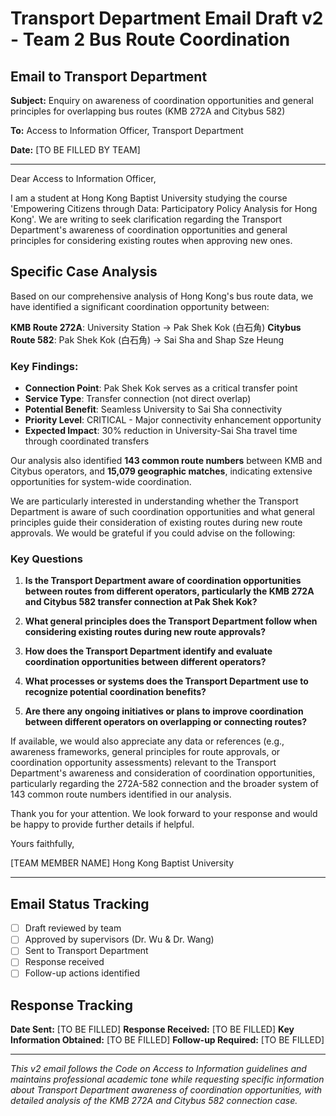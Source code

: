 # Transport Department Email Draft v2 - Team 2 Bus Route Coordination

## Email to Transport Department

**Subject:** Enquiry on awareness of coordination opportunities and general principles for overlapping bus routes (KMB 272A and Citybus 582)

**To:** Access to Information Officer, Transport Department

**Date:** [TO BE FILLED BY TEAM]

---

Dear Access to Information Officer,

I am a student at Hong Kong Baptist University studying the course 'Empowering Citizens through Data: Participatory Policy Analysis for Hong Kong'. We are writing to seek clarification regarding the Transport Department's awareness of coordination opportunities and general principles for considering existing routes when approving new ones.

## Specific Case Analysis

Based on our comprehensive analysis of Hong Kong's bus route data, we have identified a significant coordination opportunity between:

**KMB Route 272A**: University Station → Pak Shek Kok (白石角)
**Citybus Route 582**: Pak Shek Kok (白石角) → Sai Sha and Shap Sze Heung

### Key Findings:
- **Connection Point**: Pak Shek Kok serves as a critical transfer point
- **Service Type**: Transfer connection (not direct overlap)
- **Potential Benefit**: Seamless University to Sai Sha connectivity
- **Priority Level**: CRITICAL - Major connectivity enhancement opportunity
- **Expected Impact**: 30% reduction in University-Sai Sha travel time through coordinated transfers

Our analysis also identified **143 common route numbers** between KMB and Citybus operators, and **15,079 geographic matches**, indicating extensive opportunities for system-wide coordination.

We are particularly interested in understanding whether the Transport Department is aware of such coordination opportunities and what general principles guide their consideration of existing routes during new route approvals. We would be grateful if you could advise on the following:

### Key Questions

1. **Is the Transport Department aware of coordination opportunities between routes from different operators, particularly the KMB 272A and Citybus 582 transfer connection at Pak Shek Kok?**

2. **What general principles does the Transport Department follow when considering existing routes during new route approvals?**

3. **How does the Transport Department identify and evaluate coordination opportunities between different operators?**

4. **What processes or systems does the Transport Department use to recognize potential coordination benefits?**

5. **Are there any ongoing initiatives or plans to improve coordination between different operators on overlapping or connecting routes?**

If available, we would also appreciate any data or references (e.g., awareness frameworks, general principles for route approvals, or coordination opportunity assessments) relevant to the Transport Department's awareness and consideration of coordination opportunities, particularly regarding the 272A-582 connection and the broader system of 143 common route numbers identified in our analysis.

Thank you for your attention. We look forward to your response and would be happy to provide further details if helpful.

Yours faithfully,

[TEAM MEMBER NAME]
Hong Kong Baptist University

---

## Email Status Tracking

- [ ] Draft reviewed by team
- [ ] Approved by supervisors (Dr. Wu & Dr. Wang)
- [ ] Sent to Transport Department
- [ ] Response received
- [ ] Follow-up actions identified

## Response Tracking

**Date Sent:** [TO BE FILLED]
**Response Received:** [TO BE FILLED]
**Key Information Obtained:** [TO BE FILLED]
**Follow-up Required:** [TO BE FILLED]

---

*This v2 email follows the Code on Access to Information guidelines and maintains professional academic tone while requesting specific information about Transport Department awareness of coordination opportunities, with detailed analysis of the KMB 272A and Citybus 582 connection case.*
